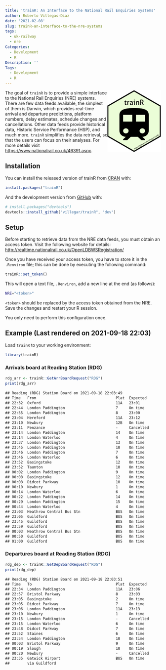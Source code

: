 ```yaml
---
title: 'trainR: An Interface to the National Rail Enquiries Systems'
author: Roberto Villegas-Diaz
date: '2021-02-08'
slug: trainR-an-interface-to-the-nre-systems
tags:
  - uk-railway
  - nre
Categories:
  - Development
  - R
Description: ''
Tags:
  - Development
  - R
---
```


<img src="https://raw.githubusercontent.com/villegar/trainR/main/inst/images/logo.png" alt="logo" align="right" height=200px/>

The goal of `trainR` is to provide a simple interface to the 
National Rail Enquiries (NRE) systems. There are few data feeds 
available, the simplest of them is Darwin, which provides real-time 
arrival and departure predictions, platform numbers, delay estimates, 
schedule changes and cancellations. Other data feeds provide historical 
data, Historic Service Performance (HSP), and much more. `trainR` 
simplifies the data retrieval, so that the users can focus on their 
analyses. For more details visit 
https://www.nationalrail.co.uk/46391.aspx.

## Installation

You can install the released version of trainR from [CRAN](https://CRAN.R-project.org) with:

``` r
install.packages("trainR")
```

And the development version from [GitHub](https://github.com/) with:

``` r
# install.packages("devtools")
devtools::install_github("villegar/trainR", "dev")
```

## Setup
Before starting to retrieve data from the NRE data feeds, you must obtain an access token. 
Visit the following website for details: http://realtime.nationalrail.co.uk/OpenLDBWSRegistration/

Once you have received your access token, you have to store it in the `.Renviron` file; this can be 
done by executing the following command:


```r
trainR::set_token()
```

This will open a text file, `.Renviron`, add a new line at the end (as follows):

```bash
NRE="<token>"
```

`<token>` should be replaced by the access token obtained from the NRE. Save the changes and restart 
your R session.

You only need to perform this configuration once.

## Example (Last rendered on 2021-09-18 22:03)

Load `trainR` to your working environment:

```r
library(trainR)
```

### Arrivals board at Reading Station (RDG)


```r
rdg_arr <- trainR::GetArrBoardRequest("RDG")
print(rdg_arr)
```

```
## Reading (RDG) Station Board on 2021-09-18 22:03:49
## Time   From                                    Plat  Expected
## 22:32  Oxford                                  11A   23:01
## 22:44  London Paddington                       7     On time
## 22:55  London Paddington                       8     23:00
## 23:04  Hereford                                11A   23:12
## 23:10  Newbury                                 12B   On time
## 23:11  Penzance                                -     Cancelled
## 23:14  London Paddington                       14    On time
## 23:14  London Waterloo                         4     On time
## 23:37  London Paddington                       13    On time
## 23:45  London Paddington                       10    On time
## 23:46  London Paddington                       7     On time
## 23:46  London Waterloo                         6     On time
## 23:52  Basingstoke                             12    On time
## 23:52  Taunton                                 10    On time
## 00:02  London Paddington                       9     On time
## 00:08  Basingstoke                             12    On time
## 00:08  Didcot Parkway                          10    On time
## 00:10  Newbury                                 1     On time
## 00:14  London Waterloo                         6     On time
## 00:22  London Paddington                       14    On time
## 00:29  London Paddington                       15    On time
## 00:44  London Waterloo                         4     On time
## 23:03  Heathrow Central Bus Stn                BUS   On time
## 23:05  Guildford                               BUS   On time
## 23:45  Guildford                               BUS   On time
## 23:59  Guildford                               BUS   On time
## 00:03  Heathrow Central Bus Stn                BUS   On time
## 00:50  Guildford                               BUS   On time
## 01:00  Guildford                               BUS   On time
```

### Departures board at Reading Station (RDG)


```r
rdg_dep <- trainR::GetDepBoardRequest("RDG")
print(rdg_dep)
```

```
## Reading (RDG) Station Board on 2021-09-18 22:03:51
## Time   To                                      Plat  Expected
## 22:34  London Paddington                       11A   23:06
## 22:57  Bristol Parkway                         8     23:03
## 23:05  Basingstoke                             2     On time
## 23:05  Didcot Parkway                          7     On time
## 23:06  London Paddington                       11A   23:13
## 23:10  Newbury                                 1     On time
## 23:15  London Paddington                       -     Cancelled
## 23:15  London Waterloo                         6     On time
## 23:48  Didcot Parkway                          7     On time
## 23:52  Staines                                 6     On time
## 23:54  London Paddington                       10    On time
## 00:03  Bristol Parkway                         9     On time
## 00:19  Slough                                  10    On time
## 00:20  Newbury                                 -     Cancelled
## 23:35  Gatwick Airport                         BUS   On time
##        via Guildford
```
